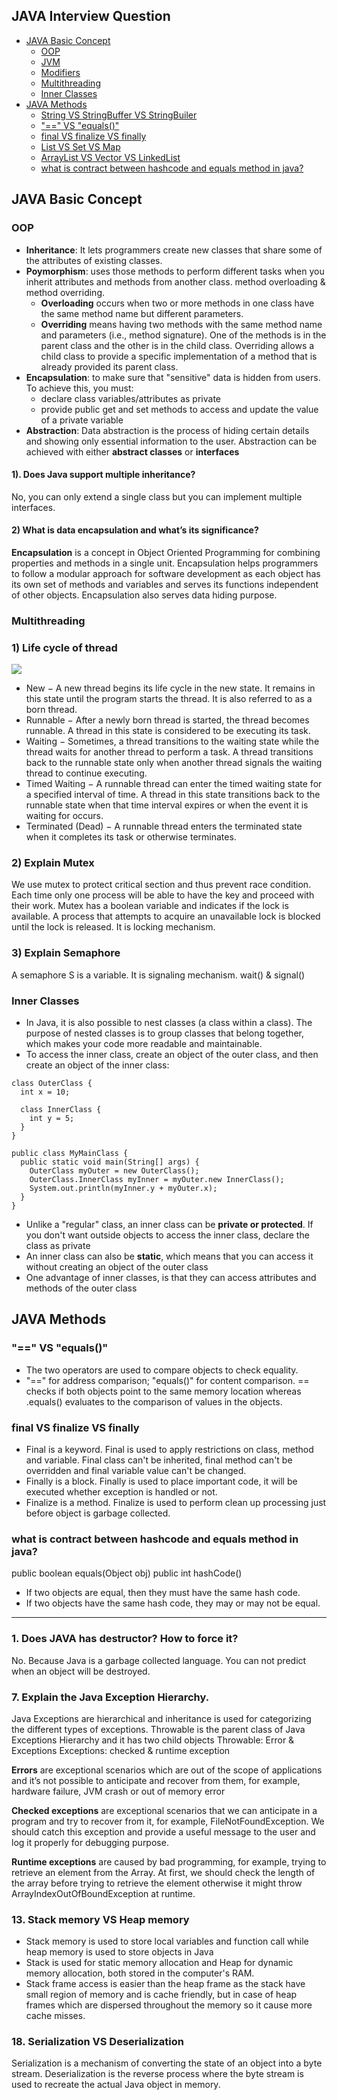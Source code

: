 ## JAVA Interview Question
* [JAVA Basic Concept](#JAVA-Basic-Concept)
    * [OOP](#oop)
    * [JVM](#jvm)
    * [Modifiers](#Modifiers)
    * [Multithreading](#Multithreading)
    * [Inner Classes](#Inner-Classes)
* [JAVA Methods](#JAVA-Methods)
    * [String VS StringBuffer VS StringBuiler](#String-VS-StringBuffer-VS-StringBuiler)
    * ["==" VS "equals()"](#==-VS-equals())
    * [final VS finalize VS finally](#final-VS-finalize-VS-finally)
    * [List VS Set VS Map](#List-VS-Set-VS-Map)
    * [ArrayList VS Vector VS LinkedList](#ArrayList-VS-Vector-VS-LinkedList)
    * [what is contract between hashcode and equals method in java?](#what-is-contract-between-hashcode-and-equals-method-in-java?)
## JAVA Basic Concept
### OOP
* **Inheritance**: It lets programmers create new classes that share some of the attributes of existing classes. 
* **Poymorphism**: uses those methods to perform different tasks when you inherit attributes and methods from another class. method overloading & method overriding.
    * **Overloading** occurs when two or more methods in one class have the same method name but different parameters.
    * **Overriding** means having two methods with the same method name and parameters (i.e., method signature). One of the methods is in the parent class and the other is in the child class. Overriding allows a child class to provide a specific implementation of a method that is already provided its parent class.
* **Encapsulation**: to make sure that "sensitive" data is hidden from users. To achieve this, you must:
    * declare class variables/attributes as private
    * provide public get and set methods to access and update the value of a private variable
* **Abstraction**: Data abstraction is the process of hiding certain details and showing only essential information to the user.
    Abstraction can be achieved with either **abstract classes** or **interfaces**

#### 1). Does Java support multiple inheritance?
No, you can only extend a single class but you can implement multiple interfaces.
#### 2) What is data encapsulation and what’s its significance?
**Encapsulation** is a concept in Object Oriented Programming for combining properties and methods in a single unit. Encapsulation helps programmers to follow a modular approach for software development as each object has its own set of methods and variables and serves its functions independent of other objects. Encapsulation also serves data hiding purpose.

### Multithreading
### 1) Life cycle of thread
![](https://www.tutorialspoint.com/java/images/Thread_Life_Cycle.jpg)
* New − A new thread begins its life cycle in the new state. It remains in this state until the program starts the thread. It is also referred to as a born thread.
* Runnable − After a newly born thread is started, the thread becomes runnable. A thread in this state is considered to be executing its task.
* Waiting − Sometimes, a thread transitions to the waiting state while the thread waits for another thread to perform a task. A thread transitions back to the runnable state only when another thread signals the waiting thread to continue executing.
* Timed Waiting − A runnable thread can enter the timed waiting state for a specified interval of time. A thread in this state transitions back to the runnable state when that time interval expires or when the event it is waiting for occurs.
* Terminated (Dead) − A runnable thread enters the terminated state when it completes its task or otherwise terminates.

### 2) Explain Mutex
We use mutex to protect critical section and thus prevent race condition. Each time only one process will be able to have the key and proceed with their work. Mutex has a boolean variable and indicates if the lock is available. A process that attempts to acquire an unavailable lock is blocked until the lock is released. It is locking mechanism.

### 3) Explain Semaphore
A semaphore S is a variable. It is signaling mechanism. wait() & signal()

### Inner Classes
* In Java, it is also possible to nest classes (a class within a class). The purpose of nested classes is to group classes that belong together, which makes your code more readable and maintainable.
* To access the inner class, create an object of the outer class, and then create an object of the inner class:
```
class OuterClass {
  int x = 10;

  class InnerClass {
    int y = 5;
  }
}

public class MyMainClass {
  public static void main(String[] args) {
    OuterClass myOuter = new OuterClass();
    OuterClass.InnerClass myInner = myOuter.new InnerClass();
    System.out.println(myInner.y + myOuter.x);
  }
}

```
* Unlike a "regular" class, an inner class can be **private or protected**. If you don't want outside objects to access the inner class, declare the class as private
* An inner class can also be **static**, which means that you can access it without creating an object of the outer class
* One advantage of inner classes, is that they can access attributes and methods of the outer class

## JAVA Methods
  
### "==" VS "equals()"
  - The two operators are used to compare objects to check equality.
  - "==" for address comparison; "equals()" for content comparison. == checks if both objects point to the same memory location whereas .equals() evaluates to the comparison of values in the objects.

### final VS finalize VS finally
- Final is a keyword. Final is used to apply restrictions on class, method and variable. Final class can't be inherited, final method can't be overridden and final variable value can't be changed.
- Finally is a block. Finally is used to place important code, it will be executed whether exception is handled or not.
- Finalize is a method. Finalize is used to perform clean up processing just before object is garbage collected.


### what is contract between hashcode and equals method in java?
public boolean equals(Object obj)
public int hashCode()
- If two objects are equal, then they must have the same hash code.
- If two objects have the same hash code, they may or may not be equal.

____
### 1. Does JAVA has destructor? How to force it?
No. Because Java is a garbage collected language. You can not predict when an object will be destroyed. 

### 7. Explain the Java Exception Hierarchy.
Java Exceptions are hierarchical and inheritance is used for categorizing the different types of exceptions. Throwable is the parent class of Java Exceptions Hierarchy and it has two child objects 
Throwable: Error & Exceptions
Exceptions: checked & runtime exception

**Errors** are exceptional scenarios which are out of the scope of applications and it’s not possible to anticipate and recover from them, for example, hardware failure, JVM crash or out of memory error

**Checked exceptions** are exceptional scenarios that we can anticipate in a program and try to recover from it, for example, FileNotFoundException. We should catch this exception and provide a useful message to the user and log it properly for debugging purpose. 

**Runtime exceptions** are caused by bad programming, for example, trying to retrieve an element from the Array. At first, we should check the length of the array before trying to retrieve the element otherwise it might throw ArrayIndexOutOfBoundException at runtime.

### 13. Stack memory VS Heap memory
- Stack memory is used to store local variables and function call while heap memory is used to store objects in Java
- Stack is used for static memory allocation and Heap for dynamic memory allocation, both stored in the computer's RAM.
- Stack frame access is easier than the heap frame as the stack have small region of memory and is cache friendly, but in case of heap frames which are dispersed throughout the memory so it cause more cache misses.


### 18. Serialization VS Deserialization
Serialization is a mechanism of converting the state of an object into a byte stream. Deserialization is the reverse process where the byte stream is used to recreate the actual Java object in memory.
